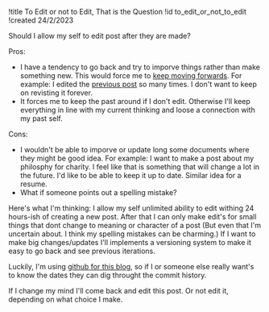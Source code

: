 !title To Edit or not to Edit, That is the Question
!id to_edit_or_not_to_edit
!created 24/2/2023

Should I allow my self to edit post after they are made?

Pros:
- I have a tendency to go back and try to imporve things rather than make something new. This would force me to <a href="#first_post">keep moving forwards</a>. For example: I edited the <a href="#date_format">previous post</a> so many times. I don't want to keep on revisting it forever.
- It forces me to keep the past around if I don't edit. Otherwise I'll keep everything in line with my current thinking and loose a connection with my past self.

Cons:
- I wouldn't be able to imporve or update long some documents where they might be good idea. For example: I want to make a post about my philosphy for charity. I feel like that is something that will change a lot in the future. I'd like to be able to keep it up to date. Similar idea for a resume.
- What if someone points out a spelling mistake? 

Here's what I'm thinking: I allow my self unlimited ability to edit withing 24 hours-ish of creating a new post. After that I can only make edit's for small things that dont change to meaning or character of a post (But even that I'm uncertain about. I think my spelling mistakes can be charming.) If I want to make big changes/updates I'll implements a versioning system to make it easy to go back and see previous iterations.

Luckily, I'm using <a href="https://github.com/FelixMo42/felixmo42.github.io">github for this blog</a>, so if I or someone else really want's to know the dates they can dig throught the commit history.

If I change my mind I'll come back and edit this post. Or not edit it, depending on what choice I make.